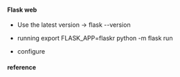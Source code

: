 #### Flask web

- Use the latest version -> flask --version
-  running
   export FLASK_APP=flaskr
   python -m flask run

- configure   

#### reference
